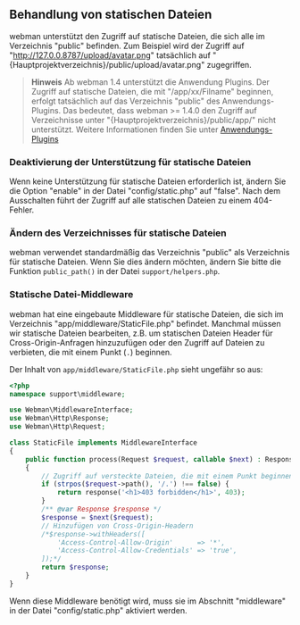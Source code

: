 ## Behandlung von statischen Dateien
webman unterstützt den Zugriff auf statische Dateien, die sich alle im Verzeichnis "public" befinden. Zum Beispiel wird der Zugriff auf "http://127.0.0.8787/upload/avatar.png" tatsächlich auf "{Hauptprojektverzeichnis}/public/upload/avatar.png" zugegriffen.

> **Hinweis**
> Ab webman 1.4 unterstützt die Anwendung Plugins. Der Zugriff auf statische Dateien, die mit "/app/xx/Filname" beginnen, erfolgt tatsächlich auf das Verzeichnis "public" des Anwendungs-Plugins. Das bedeutet, dass webman >= 1.4.0 den Zugriff auf Verzeichnisse unter "{Hauptprojektverzeichnis}/public/app/" nicht unterstützt.
> Weitere Informationen finden Sie unter [Anwendungs-Plugins](./plugin/app.md)

### Deaktivierung der Unterstützung für statische Dateien
Wenn keine Unterstützung für statische Dateien erforderlich ist, ändern Sie die Option "enable" in der Datei "config/static.php" auf "false". Nach dem Ausschalten führt der Zugriff auf alle statischen Dateien zu einem 404-Fehler.

### Ändern des Verzeichnisses für statische Dateien
webman verwendet standardmäßig das Verzeichnis "public" als Verzeichnis für statische Dateien. Wenn Sie dies ändern möchten, ändern Sie bitte die Funktion `public_path()` in der Datei `support/helpers.php`.

### Statische Datei-Middleware
webman hat eine eingebaute Middleware für statische Dateien, die sich im Verzeichnis "app/middleware/StaticFile.php" befindet.
Manchmal müssen wir statische Dateien bearbeiten, z.B. um statischen Dateien Header für Cross-Origin-Anfragen hinzuzufügen oder den Zugriff auf Dateien zu verbieten, die mit einem Punkt (`.`) beginnen.

Der Inhalt von `app/middleware/StaticFile.php` sieht ungefähr so aus:
```php
<?php
namespace support\middleware;

use Webman\MiddlewareInterface;
use Webman\Http\Response;
use Webman\Http\Request;

class StaticFile implements MiddlewareInterface
{
    public function process(Request $request, callable $next) : Response
    {
        // Zugriff auf versteckte Dateien, die mit einem Punkt beginnen, verbieten
        if (strpos($request->path(), '/.') !== false) {
            return response('<h1>403 forbidden</h1>', 403);
        }
        /** @var Response $response */
        $response = $next($request);
        // Hinzufügen von Cross-Origin-Headern
        /*$response->withHeaders([
            'Access-Control-Allow-Origin'      => '*',
            'Access-Control-Allow-Credentials' => 'true',
        ]);*/
        return $response;
    }
}
```
Wenn diese Middleware benötigt wird, muss sie im Abschnitt "middleware" in der Datei "config/static.php" aktiviert werden.
